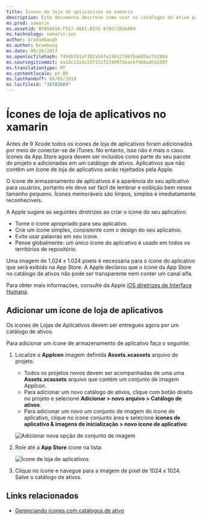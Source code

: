 ```yaml
---
title: Ícones de loja de aplicativos no xamarin
description: Este documento descreve como usar os catálogos de ativo para gerenciar um ícone de loja de aplicativos para um aplicativo xamarin. Anteriormente, os ícones de loja de aplicativos eram gerenciados com iTunes conectar.
ms.prod: xamarin
ms.assetid: BFB5665A-F557-46E1-B35E-870CC2026AD9
ms.technology: xamarin-ios
author: bradumbaugh
ms.author: brumbaug
ms.date: 09/26/2017
ms.openlocfilehash: 749dbf01af382a54fe24652706f6a605ac7b20b4
ms.sourcegitcommit: ea1dc12a3c2d7322f234997daacbfdb6ad542507
ms.translationtype: MT
ms.contentlocale: pt-BR
ms.lasthandoff: 06/05/2018
ms.locfileid: "34783604"
---
```

# <a name="app-store-icons-in-xamarinios"></a>Ícones de loja de aplicativos no xamarin

Antes de 9 Xcode todos os ícones de loja de aplicativos foram adicionados por meio de conectar-se de iTunes. No entanto, isso não é mais o caso. Ícones da App Store agora devem ser incluídos como parte do seu pacote do projeto e adicionadas em um catálogo de ativos. Aplicativos que não contêm um ícone de loja de aplicativos serão rejeitados pela Apple.

O ícone de armazenamento de aplicativos é a aparência do seu aplicativo para usuários, portanto ele deve ser fácil de lembrar e exibição bem nesse tamanho pequeno. Ícones memoráveis são limpos, simples e imediatamente reconhecíveis.

A Apple sugere as seguintes diretrizes ao criar o ícone do seu aplicativo:

- Torne o ícone apropriado para seu aplicativo.
- Crie um ícone simples, consistente com o design do seu aplicativo.
- Evite usar palavras em seu ícone.
- Pense globalmente: um único ícone do aplicativo é usado em todos os territórios de repositório.

Uma imagem de 1.024 x 1.024 pixels é necessária para o ícone do aplicativo que será exibido na App Store.  A Apple declarou que o ícone da App Store no catálogo de ativos não pode ser transparente nem conter um canal alfa.

Para obter mais informações, consulte da Apple [iOS diretrizes de Interface Humana](https://developer.apple.com/ios/human-interface-guidelines/icons-and-images/image-size-and-resolution/).

## <a name="adding-an-app-store-icon"></a>Adicionar um ícone de loja de aplicativos

Os ícones de Lojas de Aplicativos devem ser entregues agora por um catálogo de ativos. 

Para adicionar um ícone de armazenamento de aplicativo faça o seguinte:

1. Localize o **AppIcon** imagem definida **Assets.xcassets** arquivo do projeto. 
    - Todos os projetos novos devem ser acompanhadas de uma uma **Assets.xcassets** arquivo que contém um conjunto de imagem AppIcon.
    - Para adicionar um novo catálogo de ativos, clique com botão direito no projeto e selecione **Adicionar > novo arquivo > Catálogo de ativos**.
    - Para adicionar um novo um conjunto de imagem do ícone de aplicativo, clique no ícone conjunto área e selecione **ícones de aplicativo & imagens de inicialização > novo ícone de aplicativo**:
    
    ![Adicionar nova opção de conjunto de imagem](app-store-icon-images/image1.png)

2. Role até a **App Store** ícone na lista:

    ![Ícone de loja de aplicativos](app-store-icon-images/image2.png)

3. Clique no ícone e navegue para a imagem de pixel de 1024 x 1024. Salve o catálogo de ativos.




## <a name="related-links"></a>Links relacionados

- [Gerenciando ícones com catálogos de ativo](~/ios/app-fundamentals/images-icons/app-icons.md#managing)
